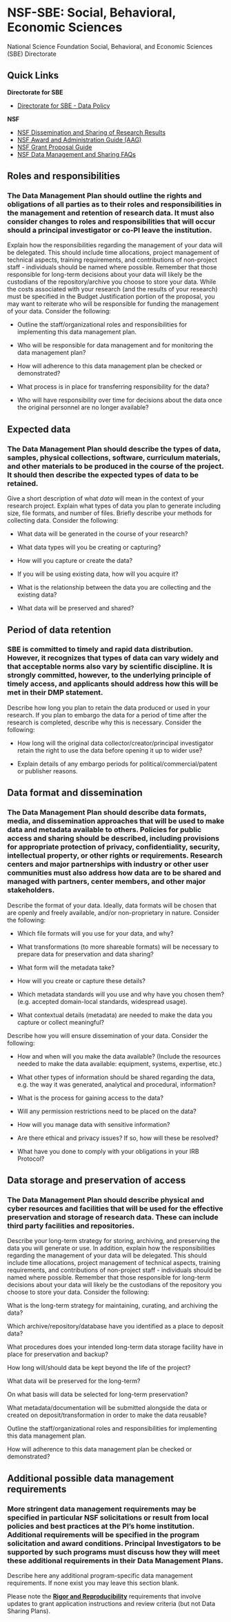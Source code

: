 # NSF-SBE: Social, Behavioral, Economic Sciences

National Science Foundation
Social, Behavioral, and Economic Sciences (SBE) Directorate 

## Quick Links 

**Directorate for SBE**
+ [Directorate for SBE - Data Policy](http://www.nsf.gov/sbe/SBE_DataMgmtPlanPolicy.pdf)

**NSF**
+ [NSF Dissemination and Sharing of Research Results](https://www.nsf.gov/bfa/dias/policy/dmp.jsp)
+ [NSF Award and Administration Guide (AAG)](http://www.nsf.gov/pubs/policydocs/pappguide/nsf15001/aag_6.jsp#VID4)
+ [NSF Grant Proposal Guide](https://www.nsf.gov/pubs/policydocs/pappguide/nsf11001/gpg_2.jsp#dmp)
+ [NSF Data Management and Sharing FAQs](https://www.nsf.gov/bfa/dias/policy/dmpfaqs.jsp)


## Roles and responsibilities

### The Data Management Plan should outline the rights and obligations of all parties as to their roles and responsibilities in the management and retention of research data. It must also consider changes to roles and responsibilities that will occur should a principal investigator or co-PI leave the institution.

Explain how the responsibilities regarding the management of your data will be delegated. This should include time allocations, project management of technical aspects, training requirements, and contributions of non-project staff - individuals should be named where possible. Remember that those responsible for long-term decisions about your data will likely be the custodians of the repository/archive you choose to store your data. While the costs associated with your research (and the results of your research) must be specified in the Budget Justification portion of the proposal, you may want to reiterate who will be responsible for funding the management of your data. Consider the following:

-   Outline the staff/organizational roles and responsibilities for implementing this data management plan.

-   Who will be responsible for data management and for monitoring the data management plan?

-   How will adherence to this data management plan be checked or demonstrated?

-   What process is in place for transferring responsibility for the data?

-   Who will have responsibility over time for decisions about the data once the original personnel are no longer available?

## Expected data

### The Data Management Plan should describe the types of data, samples, physical collections, software, curriculum materials, and other materials to be produced in the course of the project. It should then describe the expected types of data to be retained.

Give a short description of what *data* will mean in the context of your research project. Explain what types of data you plan to generate including size, file formats, and number of files. Briefly describe your methods for collecting data. Consider the following:

-   What data will be generated in the course of your research?

-   What data types will you be creating or capturing?

-   How will you capture or create the data?

-   If you will be using existing data, how will you acquire it?

-   What is the relationship between the data you are collecting and the existing data?

-   What data will be preserved and shared?

## Period of data retention

### SBE is committed to timely and rapid data distribution. However, it recognizes that types of data can vary widely and that acceptable norms also vary by scientific discipline. It is strongly committed, however, to the underlying principle of timely access, and applicants should address how this will be met in their DMP statement.

Describe how long you plan to retain the data produced or used in your research. If you plan to embargo the data for a period of time after the research is completed, describe why this is necessary. Consider the following:

-   How long will the original data collector/creator/principal investigator retain the right to use the data before opening it up to wider use?

-   Explain details of any embargo periods for political/commercial/patent or publisher reasons.

## Data format and dissemination

### The Data Management Plan should describe data formats, media, and dissemination approaches that will be used to make data and metadata available to others. Policies for public access and sharing should be described, including provisions for appropriate protection of privacy, confidentiality, security, intellectual property, or other rights or requirements. Research centers and major partnerships with industry or other user communities must also address how data are to be shared and managed with partners, center members, and other major stakeholders.

Describe the format of your data. Ideally, data formats will be chosen that are openly and freely available, and/or non-proprietary in nature. Consider the following:

-   Which file formats will you use for your data, and why?

-   What transformations (to more shareable formats) will be necessary to prepare data for preservation and data sharing?

-   What form will the metadata take?

-   How will you create or capture these details?

-   Which metadata standards will you use and why have you chosen them? (e.g. accepted domain-local standards, widespread usage).

-   What contextual details (metadata) are needed to make the data you capture or collect meaningful?

Describe how you will ensure dissemination of your data. Consider the following:

-   How and when will you make the data available? (Include the resources needed to make the data available: equipment, systems, expertise, etc.)

-   What other types of information should be shared regarding the data, e.g. the way it was generated, analytical and procedural, information?

-   What is the process for gaining access to the data?

-   Will any permission restrictions need to be placed on the data?

-   How will you manage data with sensitive information?

-   Are there ethical and privacy issues? If so, how will these be resolved?

-   What have you done to comply with your obligations in your IRB Protocol?

## Data storage and preservation of access

### The Data Management Plan should describe physical and cyber resources and facilities that will be used for the effective preservation and storage of research data. These can include third party facilities and repositories.

Describe your long-term strategy for storing, archiving, and preserving the data you will generate or use. In addition, explain how the responsibilities regarding the management of your data will be delegated. This should include time allocations, project management of technical aspects, training requirements, and contributions of non-project staff - individuals should be named where possible. Remember that those responsible for long-term decisions about your data will likely be the custodians of the repository you choose to store your data. Consider the following:

What is the long-term strategy for maintaining, curating, and archiving the data?

Which archive/repository/database have you identified as a place to deposit data?

What procedures does your intended long-term data storage facility have in place for preservation and backup?

How long will/should data be kept beyond the life of the project?

What data will be preserved for the long-term?

On what basis will data be selected for long-term preservation?

What metadata/documentation will be submitted alongside the data or created on deposit/transformation in order to make the data reusable?

Outline the staff/organizational roles and responsibilities for implementing this data management plan.

How will adherence to this data management plan be checked or demonstrated?

## Additional possible data management requirements

### More stringent data management requirements may be specified in particular NSF solicitations or result from local policies and best practices at the PI’s home institution. Additional requirements will be specified in the program solicitation and award conditions. Principal Investigators to be supported by such programs must discuss how they will meet these additional requirements in their Data Management Plans.

Describe here any additional program-specific data management requirements. If none exist you may leave this section blank.

Please note the [**Rigor and Reproducibility**] requirements that involve updates to grant application instructions and review criteria (but not Data Sharing Plans).

  [**Rigor and Reproducibility**]: http://grants.nih.gov/reproducibility/index.htm
